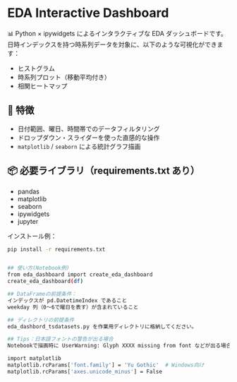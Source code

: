 # EDA Interactive Dashboard

📊 Python × ipywidgets によるインタラクティブな EDA ダッシュボードです。  
日時インデックスを持つ時系列データを対象に、以下のような可視化ができます：

- ヒストグラム
- 時系列プロット（移動平均付き）
- 相関ヒートマップ

## 🚀 特徴

- 日付範囲、曜日、時間帯でのデータフィルタリング
- ドロップダウン・スライダーを使った直感的な操作
- `matplotlib` / `seaborn` による統計グラフ描画

## 📦 必要ライブラリ（requirements.txt あり）

- pandas
- matplotlib
- seaborn
- ipywidgets
- jupyter

インストール例：

```bash
pip install -r requirements.txt


## 使い方(Notebook例)
from eda_dashboard import create_eda_dashboard
create_eda_dashboard(df)

## DataFrameの前提条件：
インデックスが pd.DatetimeIndex であること
weekday 列（0〜6で曜日を表す）が含まれていること

## ディレクトリの前提条件
eda_dashbord_tsdatasets.py を作業用ディレクトリに格納してください。

## Tips：日本語フォントの警告が出る場合
Notebookで描画時に UserWarning: Glyph XXXX missing from font などが出る場合は、以下のコードをNotebookの先頭に追加してください：

import matplotlib
matplotlib.rcParams['font.family'] = 'Yu Gothic'  # Windows向け
matplotlib.rcParams['axes.unicode_minus'] = False